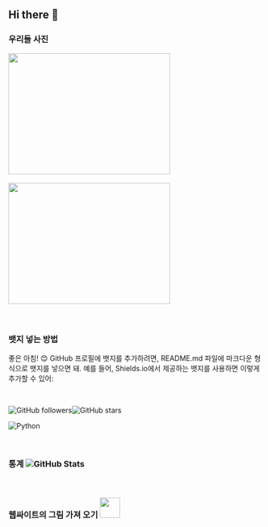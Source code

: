 ## Hi there 👋

<!--
**JangSeongHun99/JangSeongHun99** is a ✨ _special_ ✨ repository because its `README.md` (this file) appears on your GitHub profile.

Here are some ideas to get you started:

- 🔭 I’m currently working on ...
- 🌱 I’m currently learning ...
- 👯 I’m looking to collaborate on ...
- 🤔 I’m looking for help with ...
- 💬 Ask me about ...
- 📫 How to reach me: ...
- 😄 Pronouns: ...
- ⚡ Fun fact: ...
-->


### 우리들 사진​

<img src="image/1.jpg" width="320" height="240" />​

<img src="image/2.jpg" width="320" height="240" />​

​

### 뱃지 넣는 방법​

좋은 아침! 😊 GitHub 프로필에 뱃지를 추가하려면, README.md 파일에 마크다운 형식으로 뱃지를 넣으면 돼. 예를 들어, Shields.io에서 제공하는 뱃지를 사용하면 이렇게 추가할 수 있어:​

​

![GitHub followers](https://img.shields.io/github/followers/Emmett6401?style=social)![GitHub stars](https://img.shields.io/github/stars/Emmett6401?style=social)​

![Python](https://img.shields.io/badge/Python-3776AB?style=for-the-badge&logo=python&logoColor=white)​

​

### 통계 ![GitHub Stats](https://github-readme-stats.vercel.app/api?username=Emmett6401&show_icons=true&theme=radical)​

​

### 웹싸이트의 그림 가져 오기 <img src="https://cdn.jsdelivr.net/npm/simple-icons@v8/icons/github.svg" width="40" height="40" />
